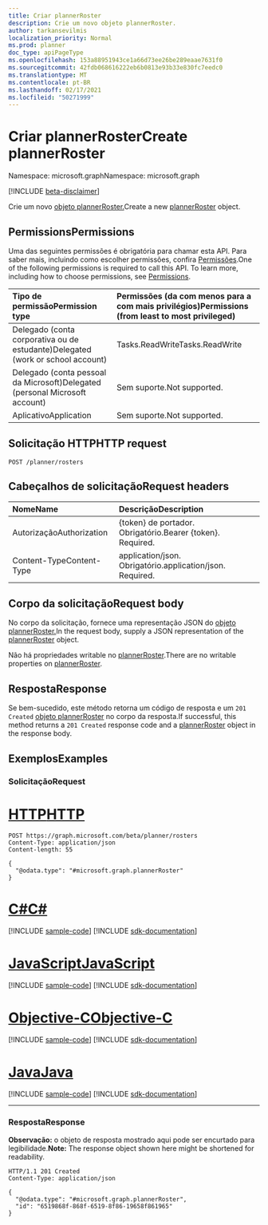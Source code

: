```yaml
---
title: Criar plannerRoster
description: Crie um novo objeto plannerRoster.
author: tarkansevilmis
localization_priority: Normal
ms.prod: planner
doc_type: apiPageType
ms.openlocfilehash: 153a88951943ce1a66d73ee26be289eaae7631f0
ms.sourcegitcommit: 42fdb068616222eb6b0813e93b33e830fc7eedc0
ms.translationtype: MT
ms.contentlocale: pt-BR
ms.lasthandoff: 02/17/2021
ms.locfileid: "50271999"
---
```

# <a name="create-plannerroster"></a><span data-ttu-id="7a172-103">Criar plannerRoster</span><span class="sxs-lookup"><span data-stu-id="7a172-103">Create plannerRoster</span></span>
<span data-ttu-id="7a172-104">Namespace: microsoft.graph</span><span class="sxs-lookup"><span data-stu-id="7a172-104">Namespace: microsoft.graph</span></span>

[!INCLUDE [beta-disclaimer](../../includes/beta-disclaimer.md)]

<span data-ttu-id="7a172-105">Crie um novo [objeto plannerRoster.](../resources/plannerroster.md)</span><span class="sxs-lookup"><span data-stu-id="7a172-105">Create a new [plannerRoster](../resources/plannerroster.md) object.</span></span>

## <a name="permissions"></a><span data-ttu-id="7a172-106">Permissions</span><span class="sxs-lookup"><span data-stu-id="7a172-106">Permissions</span></span>
<span data-ttu-id="7a172-p101">Uma das seguintes permissões é obrigatória para chamar esta API. Para saber mais, incluindo como escolher permissões, confira [Permissões](/graph/permissions-reference).</span><span class="sxs-lookup"><span data-stu-id="7a172-p101">One of the following permissions is required to call this API. To learn more, including how to choose permissions, see [Permissions](/graph/permissions-reference).</span></span>

|<span data-ttu-id="7a172-109">Tipo de permissão</span><span class="sxs-lookup"><span data-stu-id="7a172-109">Permission type</span></span>|<span data-ttu-id="7a172-110">Permissões (da com menos para a com mais privilégios)</span><span class="sxs-lookup"><span data-stu-id="7a172-110">Permissions (from least to most privileged)</span></span>|
|:---|:---|
|<span data-ttu-id="7a172-111">Delegado (conta corporativa ou de estudante)</span><span class="sxs-lookup"><span data-stu-id="7a172-111">Delegated (work or school account)</span></span>|<span data-ttu-id="7a172-112">Tasks.ReadWrite</span><span class="sxs-lookup"><span data-stu-id="7a172-112">Tasks.ReadWrite</span></span>|
|<span data-ttu-id="7a172-113">Delegado (conta pessoal da Microsoft)</span><span class="sxs-lookup"><span data-stu-id="7a172-113">Delegated (personal Microsoft account)</span></span>|<span data-ttu-id="7a172-114">Sem suporte.</span><span class="sxs-lookup"><span data-stu-id="7a172-114">Not supported.</span></span>|
|<span data-ttu-id="7a172-115">Aplicativo</span><span class="sxs-lookup"><span data-stu-id="7a172-115">Application</span></span>|<span data-ttu-id="7a172-116">Sem suporte.</span><span class="sxs-lookup"><span data-stu-id="7a172-116">Not supported.</span></span>|

## <a name="http-request"></a><span data-ttu-id="7a172-117">Solicitação HTTP</span><span class="sxs-lookup"><span data-stu-id="7a172-117">HTTP request</span></span>

<!-- {
  "blockType": "ignored"
}
-->
``` http
POST /planner/rosters
```

## <a name="request-headers"></a><span data-ttu-id="7a172-118">Cabeçalhos de solicitação</span><span class="sxs-lookup"><span data-stu-id="7a172-118">Request headers</span></span>
|<span data-ttu-id="7a172-119">Nome</span><span class="sxs-lookup"><span data-stu-id="7a172-119">Name</span></span>|<span data-ttu-id="7a172-120">Descrição</span><span class="sxs-lookup"><span data-stu-id="7a172-120">Description</span></span>|
|:---|:---|
|<span data-ttu-id="7a172-121">Autorização</span><span class="sxs-lookup"><span data-stu-id="7a172-121">Authorization</span></span>|<span data-ttu-id="7a172-p102">{token} de portador. Obrigatório.</span><span class="sxs-lookup"><span data-stu-id="7a172-p102">Bearer {token}. Required.</span></span>|
|<span data-ttu-id="7a172-124">Content-Type</span><span class="sxs-lookup"><span data-stu-id="7a172-124">Content-Type</span></span>|<span data-ttu-id="7a172-p103">application/json. Obrigatório.</span><span class="sxs-lookup"><span data-stu-id="7a172-p103">application/json. Required.</span></span>|

## <a name="request-body"></a><span data-ttu-id="7a172-127">Corpo da solicitação</span><span class="sxs-lookup"><span data-stu-id="7a172-127">Request body</span></span>
<span data-ttu-id="7a172-128">No corpo da solicitação, fornece uma representação JSON do [objeto plannerRoster.](../resources/plannerroster.md)</span><span class="sxs-lookup"><span data-stu-id="7a172-128">In the request body, supply a JSON representation of the [plannerRoster](../resources/plannerroster.md) object.</span></span>

<span data-ttu-id="7a172-129">Não há propriedades writable no [plannerRoster](../resources/plannerroster.md).</span><span class="sxs-lookup"><span data-stu-id="7a172-129">There are no writable properties on [plannerRoster](../resources/plannerroster.md).</span></span>

## <a name="response"></a><span data-ttu-id="7a172-130">Resposta</span><span class="sxs-lookup"><span data-stu-id="7a172-130">Response</span></span>

<span data-ttu-id="7a172-131">Se bem-sucedido, este método retorna um código de resposta e um `201 Created` [objeto plannerRoster](../resources/plannerroster.md) no corpo da resposta.</span><span class="sxs-lookup"><span data-stu-id="7a172-131">If successful, this method returns a `201 Created` response code and a [plannerRoster](../resources/plannerroster.md) object in the response body.</span></span>

## <a name="examples"></a><span data-ttu-id="7a172-132">Exemplos</span><span class="sxs-lookup"><span data-stu-id="7a172-132">Examples</span></span>

### <a name="request"></a><span data-ttu-id="7a172-133">Solicitação</span><span class="sxs-lookup"><span data-stu-id="7a172-133">Request</span></span>

# <a name="http"></a>[<span data-ttu-id="7a172-134">HTTP</span><span class="sxs-lookup"><span data-stu-id="7a172-134">HTTP</span></span>](#tab/http)
<!-- {
  "blockType": "request",
  "name": "create_plannerroster_from_"
}
-->
``` http
POST https://graph.microsoft.com/beta/planner/rosters
Content-Type: application/json
Content-length: 55

{
  "@odata.type": "#microsoft.graph.plannerRoster"
}
```
# <a name="c"></a>[<span data-ttu-id="7a172-135">C#</span><span class="sxs-lookup"><span data-stu-id="7a172-135">C#</span></span>](#tab/csharp)
[!INCLUDE [sample-code](../includes/snippets/csharp/create-plannerroster-from--csharp-snippets.md)]
[!INCLUDE [sdk-documentation](../includes/snippets/snippets-sdk-documentation-link.md)]

# <a name="javascript"></a>[<span data-ttu-id="7a172-136">JavaScript</span><span class="sxs-lookup"><span data-stu-id="7a172-136">JavaScript</span></span>](#tab/javascript)
[!INCLUDE [sample-code](../includes/snippets/javascript/create-plannerroster-from--javascript-snippets.md)]
[!INCLUDE [sdk-documentation](../includes/snippets/snippets-sdk-documentation-link.md)]

# <a name="objective-c"></a>[<span data-ttu-id="7a172-137">Objective-C</span><span class="sxs-lookup"><span data-stu-id="7a172-137">Objective-C</span></span>](#tab/objc)
[!INCLUDE [sample-code](../includes/snippets/objc/create-plannerroster-from--objc-snippets.md)]
[!INCLUDE [sdk-documentation](../includes/snippets/snippets-sdk-documentation-link.md)]

# <a name="java"></a>[<span data-ttu-id="7a172-138">Java</span><span class="sxs-lookup"><span data-stu-id="7a172-138">Java</span></span>](#tab/java)
[!INCLUDE [sample-code](../includes/snippets/java/create-plannerroster-from--java-snippets.md)]
[!INCLUDE [sdk-documentation](../includes/snippets/snippets-sdk-documentation-link.md)]

---



### <a name="response"></a><span data-ttu-id="7a172-139">Resposta</span><span class="sxs-lookup"><span data-stu-id="7a172-139">Response</span></span>
<span data-ttu-id="7a172-140">**Observação:** o objeto de resposta mostrado aqui pode ser encurtado para legibilidade.</span><span class="sxs-lookup"><span data-stu-id="7a172-140">**Note:** The response object shown here might be shortened for readability.</span></span>
<!-- {
  "blockType": "response",
  "truncated": true,
  "@odata.type": "microsoft.graph.plannerRoster"
}
-->
``` http
HTTP/1.1 201 Created
Content-Type: application/json

{
  "@odata.type": "#microsoft.graph.plannerRoster",
  "id": "6519868f-868f-6519-8f86-19658f861965"
}
```

